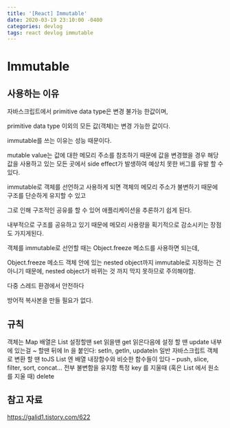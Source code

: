 ```yaml
---
title: '[React] Immutable'
date: 2020-03-19 23:10:00 -0400
categories: devlog
tags: react devlog immutable
---
```


# Immutable

## 사용하는 이유

자바스크립트에서 primitive data type은 변경 불가능 한값이며,

primitive data type 이외의 모든 값(객체)는 변경 가능한 값이다.

immutable를 쓰는 이유는 성능 때문이다.

mutable value는 값에 대한 메모리 주소를 참조하기 때문에 값을 변경했을 경우 
해당 값을 사용하고 있는 모든 곳에서 side effect가 발생하여 예상치 못한 버그를 유발 할 수 있다.

immutable로 객체를 선언하고 사용하게 되면 객체의 메모리 주소가 불변하기 때문에 구조를 단순하게 유지할 수 있고 

그로 인해 구조적인 공유를 할 수 있어 애플리케이션을 추론하기 쉽게 된다.

내부적으로 구조를 공유하고 있기 때문에 메모리 사용량을 획기적으로 감소시키는 장점도 가지게된다.

객체를 immutable로 선언할 때는 Object.freeze 메소드를 사용하면 되는데,

Object.freeze 메소드 객체 안에 있는 nested object까지 immutable로 지정하는 건 아니기 때문에, nested object가 바뀌는 것 까지 막지 못하므로 주의해야함.


다중 스레드 환경에서 안전하다

방어적 복사본을 만들 필요가 없다.

## 규칙
객체는 Map
배열은 List
설정할땐 set
읽을땐 get
읽은다음에 설정 할 땐 update
내부에 있는걸 ~ 할땐 뒤에 In 을 붙인다: setIn, getIn, updateIn
일반 자바스크립트 객체로 변환 할 땐 toJS
List 엔 배열 내장함수와 비슷한 함수들이 있다 – push, slice, filter, sort, concat… 전부 불변함을 유지함
특정 key 를 지울때 (혹은 List 에서 원소를 지울 때) delete 


## 참고 자료
https://galid1.tistory.com/622
